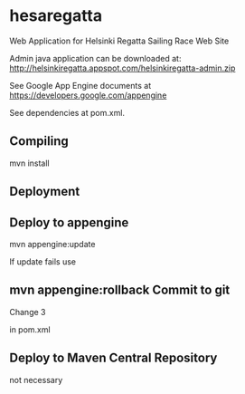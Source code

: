 hesaregatta
===========

Web Application for Helsinki Regatta Sailing Race Web Site

Admin java application can be downloaded at:
http://helsinkiregatta.appspot.com/helsinkiregatta-admin.zip

See Google App Engine documents at https://developers.google.com/appengine

See dependencies at pom.xml.

Compiling
---------
mvn install

Deployment
----------

Deploy to appengine
-------------------
mvn appengine:update

If update fails use 

mvn appengine:rollback
Commit to git
-------------

Change <version>3</version> 

in pom.xml

Deploy to Maven Central Repository
----------------------------------
not necessary
